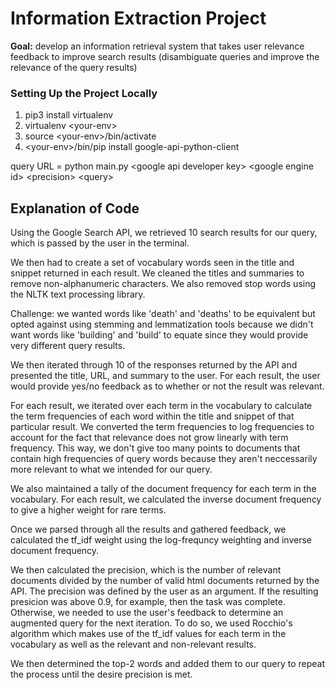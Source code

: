 # Information Extraction Project

**Goal:** develop an information retrieval system that takes user relevance feedback to improve search results (disambiguate queries and improve the relevance of the query results)

### Setting Up the Project Locally
1. pip3 install virtualenv
2. virtualenv &lt;your-env&gt;
3. source &lt;your-env&gt;/bin/activate
4. &lt;your-env&gt;/bin/pip install google-api-python-client

query URL = python main.py &lt;google api developer key&gt; &lt;google engine id&gt; &lt;precision&gt; &lt;query&gt;

## Explanation of Code

Using the Google Search API, we retrieved 10 search results for our query, which is passed by the user in the terminal.

We then had to create a set of vocabulary words seen in the title and snippet returned in each result. We cleaned the titles and summaries to remove non-alphanumeric characters. We also removed stop words using the NLTK text processing library.

Challenge: we wanted words like 'death' and 'deaths' to be equivalent but opted against using stemming and lemmatization tools because we didn't want words like 'building' and 'build' to equate since they would provide very different query results.

We then iterated through 10 of the responses returned by the API and presented the title, URL, and summary to the user. For each result, the user would provide yes/no feedback as to whether or not the result was relevant.

For each result, we iterated over each term in the vocabulary to calculate the term frequencies of each word within the title and snippet of that particular result. We converted the term frequencies to log frequencies to account for the fact that relevance does not grow linearly with term frequency. This way, we don't give too many points to documents that contain high frequencies of query words because they aren't neccessarily more relevant to what we intended for our query.

We also maintained a tally of the document frequency for each term in the vocabulary. For each result, we calculated the inverse document frequency to give a higher weight for rare terms.

Once we parsed through all the results and gathered feedback, we calculated the tf_idf weight using the log-frequncy weighting and inverse document frequency.

We then calculated the precision, which is the number of relevant documents divided by the number of valid html documents returned by the API. The precision was defined by the user as an argument. If the resulting presicion was above 0.9, for example, then the task was complete. Otherwise, we needed to use the user's feedback to determine an augmented query for the next iteration. To do so, we used Rocchio's algorithm which makes use of the tf_idf values for each term in the vocabulary as well as the relevant and non-relevant results.

We then determined the top-2 words and added them to our query to repeat the process until the desire precision is met.
